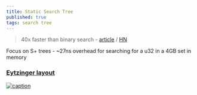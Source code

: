 ```yaml
---
title: Static Search Tree
published: true
tags: search tree
---
```

> 40x faster than binary search - [article](https://curiouscoding.nl/posts/static-search-tree/) / [HN](https://news.ycombinator.com/item?id=42562847)

Focus on S+ trees - ~27ns overhead for searching for a u32 in a 4GB set in memory

### [Eytzinger layout](https://algorithmica.org/en/eytzinger)

[![caption](https://algorithmica.org/en/img/eytzinger.png)](https://algorithmica.org/en/eytzinger)
